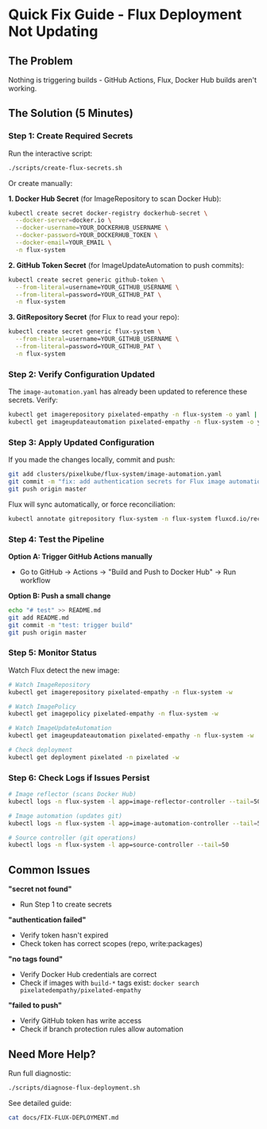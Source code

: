 # Quick Fix Guide - Flux Deployment Not Updating

## The Problem
Nothing is triggering builds - GitHub Actions, Flux, Docker Hub builds aren't working.

## The Solution (5 Minutes)

### Step 1: Create Required Secrets

Run the interactive script:
```bash
./scripts/create-flux-secrets.sh
```

Or create manually:

**1. Docker Hub Secret** (for ImageRepository to scan Docker Hub):
```bash
kubectl create secret docker-registry dockerhub-secret \
  --docker-server=docker.io \
  --docker-username=YOUR_DOCKERHUB_USERNAME \
  --docker-password=YOUR_DOCKERHUB_TOKEN \
  --docker-email=YOUR_EMAIL \
  -n flux-system
```

**2. GitHub Token Secret** (for ImageUpdateAutomation to push commits):
```bash
kubectl create secret generic github-token \
  --from-literal=username=YOUR_GITHUB_USERNAME \
  --from-literal=password=YOUR_GITHUB_PAT \
  -n flux-system
```

**3. GitRepository Secret** (for Flux to read your repo):
```bash
kubectl create secret generic flux-system \
  --from-literal=username=YOUR_GITHUB_USERNAME \
  --from-literal=password=YOUR_GITHUB_PAT \
  -n flux-system
```

### Step 2: Verify Configuration Updated

The `image-automation.yaml` has already been updated to reference these secrets. Verify:
```bash
kubectl get imagerepository pixelated-empathy -n flux-system -o yaml | grep -A 5 secretRef
kubectl get imageupdateautomation pixelated-empathy -n flux-system -o yaml | grep -A 5 secretRef
```

### Step 3: Apply Updated Configuration

If you made the changes locally, commit and push:
```bash
git add clusters/pixelkube/flux-system/image-automation.yaml
git commit -m "fix: add authentication secrets for Flux image automation"
git push origin master
```

Flux will sync automatically, or force reconciliation:
```bash
kubectl annotate gitrepository flux-system -n flux-system fluxcd.io/reconcile=true
```

### Step 4: Test the Pipeline

**Option A: Trigger GitHub Actions manually**
- Go to GitHub → Actions → "Build and Push to Docker Hub" → Run workflow

**Option B: Push a small change**
```bash
echo "# test" >> README.md
git add README.md
git commit -m "test: trigger build"
git push origin master
```

### Step 5: Monitor Status

Watch Flux detect the new image:
```bash
# Watch ImageRepository
kubectl get imagerepository pixelated-empathy -n flux-system -w

# Watch ImagePolicy
kubectl get imagepolicy pixelated-empathy -n flux-system -w

# Watch ImageUpdateAutomation
kubectl get imageupdateautomation pixelated-empathy -n flux-system -w

# Check deployment
kubectl get deployment pixelated -n pixelated -w
```

### Step 6: Check Logs if Issues Persist

```bash
# Image reflector (scans Docker Hub)
kubectl logs -n flux-system -l app=image-reflector-controller --tail=50

# Image automation (updates git)
kubectl logs -n flux-system -l app=image-automation-controller --tail=50

# Source controller (git operations)
kubectl logs -n flux-system -l app=source-controller --tail=50
```

## Common Issues

**"secret not found"**
- Run Step 1 to create secrets

**"authentication failed"**
- Verify token hasn't expired
- Check token has correct scopes (repo, write:packages)

**"no tags found"**
- Verify Docker Hub credentials are correct
- Check if images with `build-*` tags exist: `docker search pixelatedempathy/pixelated-empathy`

**"failed to push"**
- Verify GitHub token has write access
- Check if branch protection rules allow automation

## Need More Help?

Run full diagnostic:
```bash
./scripts/diagnose-flux-deployment.sh
```

See detailed guide:
```bash
cat docs/FIX-FLUX-DEPLOYMENT.md
```

